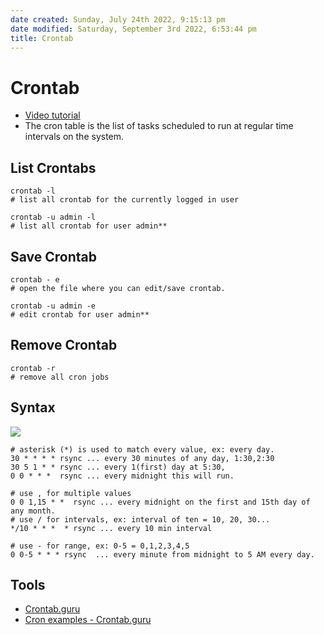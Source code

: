 ```yaml
---
date created: Sunday, July 24th 2022, 9:15:13 pm
date modified: Saturday, September 3rd 2022, 6:53:44 pm
title: Crontab
---
```


# Crontab

- [Video tutorial]( https://www.youtube.com/watch?v=QZJ1drMQz1A&t=16s&ab_channel=CoreySchafer)
- The cron table is the list of tasks scheduled to run at regular time intervals on the system.

## List Crontabs

```shell
crontab -l
# list all crontab for the currently logged in user  
```

```shell
crontab -u admin -l  
# list all crontab for user admin**
```

## Save Crontab

```shell
crontab - e  
# open the file where you can edit/save crontab.
```

```shell
crontab -u admin -e  
# edit crontab for user admin**
```

## Remove Crontab

```shell
crontab -r  
# remove all cron jobs
```

## Syntax

![](https://linuxhint.com/wp-content/uploads/2020/12/word-image-77.png)

```shell
# asterisk (*) is used to match every value, ex: every day.  
30 * * * * rsync ... every 30 minutes of any day, 1:30,2:30  
30 5 1 * * rsync ... every 1(first) day at 5:30,  
0 0 * * *  rsync ... every midnight this will run.
```

```shell
# use , for multiple values  
0 0 1,15 * *  rsync ... every midnight on the first and 15th day of any month.  
# use / for intervals, ex: interval of ten = 10, 20, 30...  
*/10 * * *  * rsync ... every 10 min interval  
  
# use - for range, ex: 0-5 = 0,1,2,3,4,5  
0 0-5 * * * rsync  ... every minute from midnight to 5 AM every day.
```

## Tools

- [Crontab.guru](https://crontab.guru/)
- [Cron examples - Crontab.guru](https://crontab.guru/examples.html)
